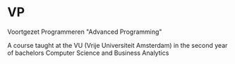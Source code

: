 VP
==

Voortgezet Programmeren
"Advanced Programming"

A course taught at the VU (Vrije Universiteit Amsterdam) in the second year of bachelors Computer Science and Business Analytics
